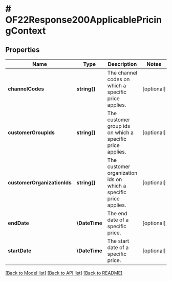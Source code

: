# # OF22Response200ApplicablePricingContext

## Properties

Name | Type | Description | Notes
------------ | ------------- | ------------- | -------------
**channelCodes** | **string[]** | The channel codes on which a specific price applies. | [optional]
**customerGroupIds** | **string[]** | The customer group ids on which a specific price applies. | [optional]
**customerOrganizationIds** | **string[]** | The customer organization ids on which a specific price applies. | [optional]
**endDate** | **\DateTime** | The end date of a specific price. | [optional]
**startDate** | **\DateTime** | The start date of a specific price. | [optional]

[[Back to Model list]](../../README.md#models) [[Back to API list]](../../README.md#endpoints) [[Back to README]](../../README.md)
